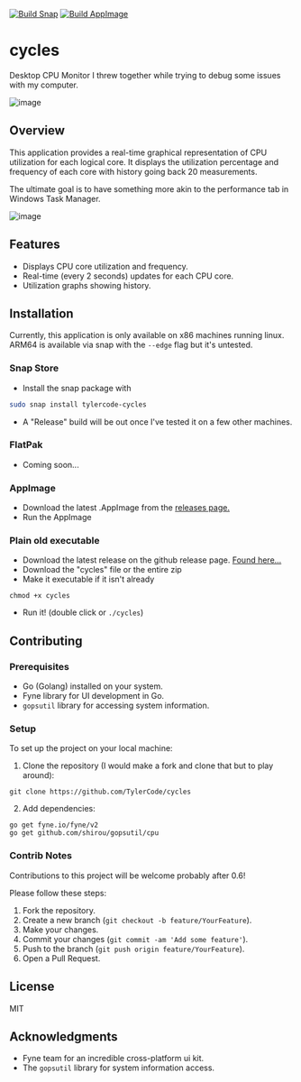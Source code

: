 [![Build Snap](https://snapcraft.io/tylercode-cycles/badge.svg)](https://snapcraft.io/tylercode-cycles)
[![Build AppImage](https://github.com/TylerCode/cycles/actions/workflows/appimage.yml/badge.svg)](https://github.com/TylerCode/cycles/actions/workflows/appimage.yml)

# cycles
Desktop CPU Monitor I threw together while trying to debug some issues with my computer. 

![image](https://github.com/TylerCode/cycles/assets/18288340/36332a79-6882-4204-ba6d-51d061798229)


## Overview
This application provides a real-time graphical representation of CPU utilization for each logical core. It displays the utilization percentage and frequency of each core with history going back 20 measurements. 

The ultimate goal is to have something more akin to the performance tab in Windows Task Manager. 

![image](https://github.com/TylerCode/cycles/assets/18288340/460582ca-6260-4148-a19a-587ae03dc87f)



## Features
- Displays CPU core utilization and frequency.
- Real-time (every 2 seconds) updates for each CPU core.
- Utilization graphs showing history.


## Installation
Currently, this application is only available on x86 machines running linux. ARM64 is available via snap with the `--edge` flag but it's untested. 

### Snap Store
- Install the snap package with
```bash
sudo snap install tylercode-cycles
```
- A "Release" build will be out once I've tested it on a few other machines.


### FlatPak
- Coming soon...


### AppImage
- Download the latest .AppImage from the [releases page.](https://github.com/TylerCode/cycles/releases)
- Run the AppImage


### Plain old executable
- Download the latest release on the github release page. [Found here...](https://github.com/TylerCode/cycles/releases)
- Download the "cycles" file or the entire zip
- Make it executable if it isn't already
```
chmod +x cycles
```
- Run it! (double click or `./cycles`)



## Contributing

### Prerequisites
- Go (Golang) installed on your system.
- Fyne library for UI development in Go.
- `gopsutil` library for accessing system information.


### Setup

To set up the project on your local machine:

1. Clone the repository (I would make a fork and clone that but to play around):
```
git clone https://github.com/TylerCode/cycles
```
2. Add dependencies:
```
go get fyne.io/fyne/v2
go get github.com/shirou/gopsutil/cpu
```


### Contrib Notes

Contributions to this project will be welcome probably after 0.6!

Please follow these steps:

1. Fork the repository.
2. Create a new branch (`git checkout -b feature/YourFeature`).
3. Make your changes.
4. Commit your changes (`git commit -am 'Add some feature'`).
5. Push to the branch (`git push origin feature/YourFeature`).
6. Open a Pull Request.


## License
MIT


## Acknowledgments
- Fyne team for an incredible cross-platform ui kit.
- The `gopsutil` library for system information access.
